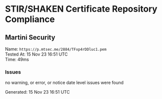 # STIR/SHAKEN Certificate Repository Compliance

## Martini Security

Name: `https://p.mtsec.me/2884/TFxp4rDDluc1.pem`\
Tested At: 15 Nov 23 16:51 UTC\
Time: 49ms

### Issues

no warning, or error, or notice date level issues were found

Generated: 15 Nov 23 16:51 UTC